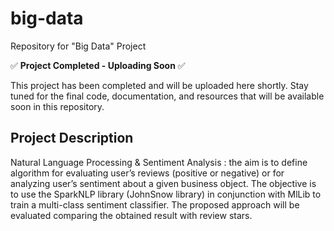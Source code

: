 # big-data
Repository for "Big Data" Project

✅ **Project Completed - Uploading Soon** ✅

This project has been completed and will be uploaded here shortly. Stay tuned for the final code, documentation, and resources that will be available soon in this repository.

## Project Description
Natural Language Processing & Sentiment Analysis : the aim is to define algorithm for evaluating user’s reviews (positive or negative) or for analyzing user’s sentiment about a given business object. The objective is to use the SparkNLP library (JohnSnow library) in conjunction with MlLib to train a multi-class sentiment classifier. The proposed approach will be evaluated comparing the obtained result with review stars.
